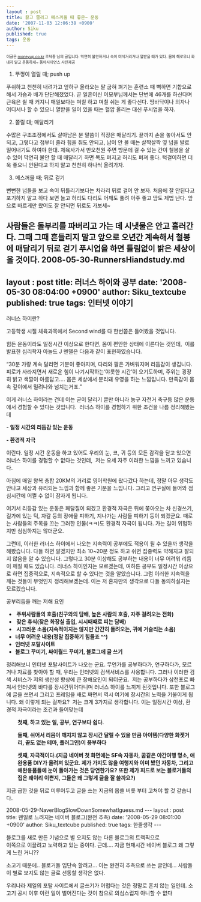 ```yaml
---
layout : post
title: 끓고 쫄리고 메스꺼울 때 좋은~ 운동
date: '2007-11-03 12:06:38 +0900'
author: Siku
published: true
tags: 운동
---
```

<span style="font-size: x-small;">이글은 <a href="http://moneyup.co.kr/">moneyup.co.kr</a> 조덕중 님의 글입니다.
막연히 불안하거나 속이 미식거리거나 열받을 때가 있다.
몸에 해로우니 화내지 말고 운동하세~
<img src="http://www.science.go.kr/center/kor/html/cyber/theme/8210_1.0_img_1.jpg" border="0" alt="" />동아사이언스 사진제공

1. 뚜껑이 열릴 때; push up

푸쉬하고 천천히 내려가고 엎하구 올라오는 팔 굽혀 펴기는 훈련소 때 뻑하면 기합으로 해서 가슴과 배가 단단해졌었다.
곧 일흔이신 이모부님께서는 단번에 46개를 하신다며 근육은 쉴 때 커지니 매일보다는 며칠 하고 며칠 쉬는 게 좋다신다.
땅바닥이나 의자나 어디서나 할 수 있으니 열받을 일이 있을 때는 혈압 올리는 대신 푸시업을 하자.

2. 쫄릴 대; 매달리기

수많은 구조조정에서도 살아남은 분 말씀이 직장은 매달리기.
끝까지 손을 놓아서도 안되고, 그렇다고 첨부터 졸라 힘을 줘도 안되고, 남이 안 볼 때는 살짝살짝 옆 넘을 발로 밀어내기도 하여야 한대.
체육사가서 만오천원 주면 방문에 걸 수 있는 간이 철봉을 살 수 있어 막연히 불안 할 때 매달리기 하면 목도 펴지고 허리도 펴져 좋다.
턱걸이하면 더욱 좋으니 안된다고 하지 말고 천천히 하나씩 올려가자.

3. 메스꺼울 때; 뒤로 걷기

뻔뻔한 넘들을 보고 속이 뒤틀리기보다는 차라리 뒤로 걸어 안 보자.
처음에 잘 안된다고 포기하지 말고 하다 보면 늘고 허리도 다리도 어깨도 풀려 아주 좋고 땀도 제법 난다.
앞으로 바르게만 왔어도 잘 안되면 뒤로도 가보세~

사람들은 돌부리를 파버리고 가는 데 시냇물은 안고 흘러간다.
그때 그때 흔들리지 말고 앞으로 오년간 계속해서 철봉에 매달리기 뒤로 걷기 푸시업을 하면 틀림없이 밝은 세상이 올 것이다.</span>
2008-05-30-RunnersHiandstudy.md
---
layout : post
title: 러너스 하이와 공부
date: '2008-05-30 08:04:00 +0900'
author: Siku_textcube
published: true
tags: 인터넷 이야기
---
<p>러너스 하이란?</p><p>고등학생 시절 체육과목에서 Second wind를 다 한번쯤은 들어봤을 것입니다.</p><p>힘든 운동이라도 일정시간 이상으로 한다면, 몸이 편안한 상태에 이른다는 것인데,&nbsp; 이를 발표한 심리학자 아놀드 J 멘델은 다음과 같이 표현하였습니다.</p><p>“30분 가량 계속 달리면 기분이 좋아지며, 다리와 팔은 가벼워지며 리듬감이 생깁니다. 피로가 사라지면서 새로운 힘이 나기시작하는‘야릇한 시간’이 오기도하며, 주위는 굉장히 밝고 색깔이 아름답고…. 몸은 세상에서 분리돼 유영을 하는 느낌입니다. 만족감이 몸 속 깊이에서 밀려나와 넘치는거죠.”</p><p>이게 러너스 하이라는 건데 이는 굳이 달리기 뿐만 아니라 농구 자전거 축구등 많은 운동에서 경험할 수 있다는 것입니다.&nbsp; 러너스 하이를 경험하기 위한 조건을 나름 정리해봤는데</p><p><strong>- 일정 시간의 리듬감 있는 운동</strong></p><p><strong>- 환경적 자극</strong></p><p>이란다. 일정 시간 운동을 하고 있어도 우리의 눈, 코, 귀 등의 모든 감각을 닫고 있으면 러너스 하이를 경험할 수 없다는 것인데,&nbsp; 저는 요세 자주 이러한 느낌을 느끼고 있습니다.</p><p>아침에 매일 왕복 총합 20KM의 거리로 영어학원에 왔다갔다 하는데, 정말 아무 생각도 안나고 세상과 유리되는 느낌과 함께 좋은 기분을 느낍니다. 그리고 연구실에 들어와 점심시간에 어쩔 수 없이 잠자게 됩니다.</p><p>여기서 리등감 있는 운동은 페달질이 되겠고 환경적 자극은 뒤에 쫒아오는 차 신경쓰기, 길가에 있는 턱, 자갈 등의 장애물 피하기, 지나가는 사람들 피하기 등이 되겠군요. 때로는 사람들의 주목을 끄는 그러한 인물(ㅋㅋ)도 환경적 자극이 됩니다. 가는 길이 위험하지만 심심하지는 않더군요.</p><p>그런데, 이러한 러너스 하이에서 나오는 지속력이 공부에도 적용이 될 수 있을까 생각을 해봤습니다.&nbsp;다들 하면 알겠지만 최소 10~20분 정도 하고 쉬면 집중력도 약해지고 잘되지 않음을 알 수 있습니다. 그렇다고 30분 이상해도 공부하는 내용이 너무 어려워 리듬이 깨질 때도 있습니다. 러너스 하이인지는 모르겠는데, 여하튼 공부도 일정시간 이상으로 하면 집중적으로, 지속적으로 할 수 있다는 것을 알았습니다. 그럼 이러한 지속력을 깨는 것들이 무엇인지 정리해보겠는데. 이는 저 혼자만의 생각으로 다들 동의하실지는 모르겠습니다.</p><p>공부리듬을 깨는 저해 요인</p><ul><li><strong>&nbsp;주위사람들의 호출(친구와의 담배, 높은 사람의 호출, 자주 걸려오는 전화)</strong></li><li><strong>&nbsp;잦은 휴식(잦은 화장실 출입, 시시때때로 피는 담배)</strong></li><li><strong>&nbsp;시끄러운 소음(지속적이지는 않지만 간간히 들려오는, 귀에 거슬리는 소음)</strong></li><li><strong>너무 어려운 내용(정말 집중하기 힘들죠 ^^)</strong></li><li><strong>인터넷 포탈사이트</strong></li><li><strong>블로그 꾸미기, 싸이월드 꾸미기, 블로그에 글 쓰기</strong></li></ul><p>정리해보니 인터넷 포탈사이트가 나오는 군요. 무언가를 공부하다가, 연구하다가, 모르거나 자료를 찾아야 할 때, 우리는 인터넷의 검색서비스를 사용합니다. 그러나 이러한 검색 서비스가 저의 생산성 향상에 큰 장해요인이 되더군요. &nbsp;저는 공부하다가 삼천포로 빠져서 인터넷의 바다를 장시간뛰어다니며 러너스 하이를 느끼게 된것입니다. 또한 블로그에 글을 쓰면서 그리고 프레임을 새로 짜면서 역시 여기에 장시간의 노력을 기울이게 됩니다. 왜 이렇게 되는 걸까요?&nbsp; 저는 크게 3가지로 생각합니다. 이는 일정시간 이상, 환경적 자극이라는 조건과 들어맞는데</p><p style="padding-left: 30px;" mce_style="padding-left: 30px;"><strong>첫째, 하고 있는 일, 공부, 연구보다 쉽다.</strong></p><p style="padding-left: 30px;" mce_style="padding-left: 30px;"><strong>둘째, 쉬어서 리믐이 깨지지 않고 장시간 달릴 수 있을 만큼 아이템(다양한 화젯거리, 끝도 없는 테마, 플러그인)이 풍부하다</strong></p><p style="padding-left: 30px;" mce_style="padding-left: 30px;"><strong>셋째, 자극적이다.(지금 네이버 첫 화면에는 SF속 자동차, 꿈같은 야간여행 명소, 애완용품 DIY가 올려져 있군요. 제가 가지도 않을 여행지와 이미 봤던 자동차, 그리고 애완용품들에 눈이 돌아가는 것은 당연한가요? 또한 제가 피드로 보는 블로거들의 집은 왜이리 이쁜지, 그들은 왜 그렇게 글을 잘 쓸까요?)</strong></p><p>지금 급한 것을 뒤로 미루어두고 글을 쓰는 지금의 몹쓸 버릇 부터 고쳐야 할 것 같습니다.</p>
2008-05-29-NaverBlogSlowDownSomewhatIguess.md
---
layout : post
title: 왠일로 느려지는 네이버 블로그(완전 추측)
date: '2008-05-29 08:01:00 +0900'
author: Siku_textcube
published: true
tags: 한줄생각
---
<p>블로그를 새로 만든 기념으로 별 오지도 않는 다른 블로그의 트랙픽으로<br />이쪽으로 이끌려고 노력하고 있는 중이다. 근데.... 지금 현재시간 네이버 블로그 왜 그렇게 느린 거니??</p><p>소고기 때문에.. 블로거들 입단속 할려고... 이는 완전히 추측으로 쓰는 글인데... 사람들이 별로 보지도 않는 글로 선동할 생각은 없다.</p><p>우리나라 제일의 포탈 사이트에서 글쓰기가 어렵다는 것은 정말로 흔치 않는 일인데. 소고기 공시 이후 이런 일이 벌어진다는 것이 참으로 의심스럽지 아니할 수 없다</p>

